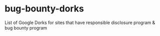 # bug-bounty-dorks
List of Google Dorks for sites that have responsible disclosure program &amp; bug bounty program
